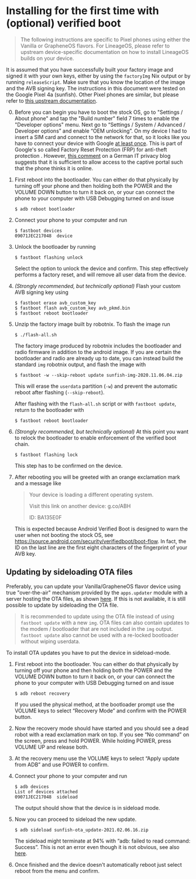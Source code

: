 <!--
SPDX-FileCopyrightText: 2021 Daniel Fullmer and robotnix contributors
SPDX-License-Identifier: MIT
-->

# Installing for the first time with (optional) verified boot

> The following instructions are specific to Pixel phones using either the
> Vanilla or GrapheneOS flavors.  For LineageOS, please refer to upstream
> device-specific documentation on how to install LineageOS builds on your
> device.

It is assumed that you have successfully built your factory image and signed it
with your own keys, either by using the `factoryImg` Nix output or by running
`releaseScript`.  Make sure that you know the location of the image and the AVB
signing key.  The instructions in this document were tested on the Google Pixel
4a (sunfish).  Other Pixel phones are similar, but please refer to [this
upstream documentation](https://source.android.com/setup/build/running).

 0. Before you can begin you have to boot the stock OS, go to "Settings / About
    phone" and tap the "Build number" field 7 times to enable the "Developer
    options" menu.  Next go to “Settings / System / Advanced / Developer
    options” and enable “OEM unlocking”.  On my device I had to insert a SIM
    card and connect to the network for that, so it looks like you have to
    connect your device with Google [at least
    once](https://grapheneos.org/install#enabling-oem-unlocking).  This is part
    of Google's so called Factory Reset Protection (FRP) for anti-theft
    protection .  However, [this
    comment](https://www.kuketz-blog.de/grapheneos-das-android-fuer-sicherheits-und-datenschutzfreaks/#comment-52681)
    on a German IT privacy blog suggests that it is sufficient to allow access
    to the captive portal such that the phone thinks it is online.

 1. First reboot into the bootloader. You can either do that physically by
    turning off your phone and then holding both the POWER and the VOLUME DOWN
    button to turn it back on, or your can connect the phone to your computer
    with USB Debugging turned on and issue
    ```console
    $ adb reboot bootloader
    ```

 2. Connect your phone to your computer and run
    ```console
    $ fastboot devices
    09071JEC217048  device
    ```

 3. Unlock the bootloader by running
    ```console
    $ fastboot flashing unlock
    ```
    Select the option to unlock the device and confirm. This step effectively
    performs a factory reset, and will remove all user data from the device.

 4. *(Strongly recommended, but technically optional)*
    Flash your custom AVB signing key using
    ```console
    $ fastboot erase avb_custom_key
    $ fastboot flash avb_custom_key avb_pkmd.bin
    $ fastboot reboot bootloader
    ```

 5. Unzip the factory image built by robotnix. To flash the image run
    ```console
    $ ./flash-all.sh
    ```
    The factory image produced by robotnix includes the bootloader and radio
    firmware in addition to the android image.  If you are certain the
    bootloader and radio are already up to date, you can instead build the
    standard `img` robotnix output, and flash the image with
    ```console
    $ fastboot -w --skip-reboot update sunfish-img-2020.11.06.04.zip
    ```
    This will erase the `userdata` partition (`-w`) and prevent the automatic
    reboot after flashing (`--skip-reboot`).

    After flashing with the `flash-all.sh` script or with `fastboot update`,
    return to the bootloader with
    ```console
    $ fastboot reboot bootloader
    ```

 6. *(Strongly recommended, but technically optional)*
    At this point you want to relock the bootloader to enable enforcement of
    the verified boot chain.
    ```console
    $ fastboot flashing lock
    ```
    This step has to be confirmed on the device.

 7. After rebooting you will be greeted with an orange exclamation mark and a
    message like

    > Your device is loading a different operating system.
    >
    > Visit this link on another device:
    > g.co/ABH
    >
    > ID: BA135E0F

    This is expected because Android Verified Boot is designed to warn the user
    when not booting the stock OS, see
    https://source.android.com/security/verifiedboot/boot-flow.  In fact, the
    ID on the last line are the first eight characters of the fingerprint of
    your AVB key.


## Updating by sideloading OTA files
Preferably, you can update your Vanilla/GrapheneOS flavor device using true "over-the-air" mechanism provided by the `apps.updater` module with a server hosting the OTA files, as shown [here](modules/ota.md).
If this is not available, it is still possible to update by sideloading the OTA file.

> It is recommended to update using the OTA file instead of using `fastboot update` with a new `img`.
> OTA files can also contain updates to the modem / bootloader that are not included in the `img` output.
> `fastboot update` also cannot be used with a re-locked bootloader without wiping userdata.


To install OTA updates you have to put the device in sideload-mode.

 1. First reboot into the bootloader. You can either do that physically by
    turning off your phone and then holding both the POWER and the VOLUME DOWN
    button to turn it back on, or your can connect the phone to your computer
    with USB Debugging turned on and issue
    ```console
    $ adb reboot recovery
    ```
    If you used the physical method, at the bootloader prompt use the VOLUME
    keys to select “Recovery Mode” and confirm with the POWER button.

 3. Now the recovery mode should have started and you should see a dead robot
    with a read exclamation mark on top. If you see “No command” on the screen,
    press and hold POWER. While holding POWER, press VOLUME UP and release
    both.

 4. At the recovery menu use the VOLUME keys to select “Apply update from ADB”
    and use POWER to confirm.

 5. Connect your phone to your computer and run
    ```console
    $ adb devices
    List of devices attached
    09071JEC217048  sideload
    ```
    The output should show that the device is in sideload mode.

 6. Now you can proceed to sideload the new update.
    ```console
    $ adb sideload sunfish-ota_update-2021.02.06.16.zip
    ```
    The sideload might terminate at 94% with “adb: failed to read command:
    Success”.  This is not an error even though it is not obvious, see also
    [here](https://np.reddit.com/r/LineageOS/comments/dt2et4/adb_failed_to_read_command_success/f6u352m).

 7. Once finished and the device doesn't automatically reboot just select
    reboot from the menu and confirm.
